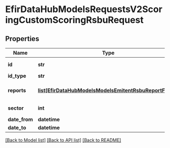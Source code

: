 # EfirDataHubModelsRequestsV2ScoringCustomScoringRsbuRequest

## Properties
Name | Type | Description | Notes
------------ | ------------- | ------------- | -------------
**id** | **str** | Идентификатор компании - INN или OGRN | 
**id_type** | **str** | Тип идентификатора - INN,OGRN | 
**reports** | [**list[EfirDataHubModelsModelsEmitentRsbuReportFields]**](EfirDataHubModelsModelsEmitentRsbuReportFields.md) | Массив отчётности по структуре ответа метода /v2/Emitent/{code}/MSFOReport(Ext) | 
**sector** | **int** | Id сектора компании из метода /Dictionary/MarketSectors | 
**date_from** | **datetime** | Дата начала периода отчётности | 
**date_to** | **datetime** | Дата конца периода отчётности | 

[[Back to Model list]](../README.md#documentation-for-models) [[Back to API list]](../README.md#documentation-for-api-endpoints) [[Back to README]](../README.md)

